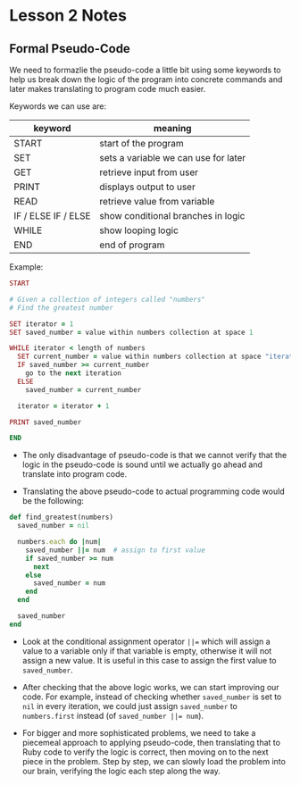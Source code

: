 # Lesson 2 Notes

## Formal Pseudo-Code

We need to formazlie the pseudo-code a little bit using some keywords to help us break down the logic of the program into concrete commands and later makes translating to program code much easier.

Keywords we can use are:

| keyword             | meaning                              |
| ---                 | ---                                  |
| START               | start of the program                 |
| SET                 | sets a variable we can use for later |
| GET                 | retrieve input from user             |
| PRINT               | displays output to user              |
| READ                | retrieve value from variable         |
| IF / ELSE IF / ELSE | show conditional branches in logic   |
| WHILE               | show looping logic                   |
| END                 | end of program                       |

Example:

```ruby
START

# Given a collection of integers called "numbers"
# Find the greatest number

SET iterator = 1
SET saved_number = value within numbers collection at space 1

WHILE iterator < length of numbers
  SET current_number = value within numbers collection at space "iterator"
  IF saved_number >= current_number
    go to the next iteration
  ELSE
    saved_number = current_number

  iterator = iterator + 1

PRINT saved_number

END
```

- The only disadvantage of pseudo-code is that we cannot verify that the logic in the pseudo-code is sound until we actually go ahead and translate into program code.

- Translating the above pseudo-code to actual programming code would be the following:

```ruby
def find_greatest(numbers)
  saved_number = nil

  numbers.each do |num|
    saved_number ||= num  # assign to first value
    if saved_number >= num
      next
    else
      saved_number = num
    end
  end

  saved_number
end
```

- Look at the conditional assignment operator `||=` which will assign a value to a variable only if that variable is empty, otherwise it will not assign a new value. It is useful in this case to assign the first value to `saved_number`.

- After checking that the above logic works, we can start improving our code. For example, instead of checking whether `saved_number` is set to `nil` in every iteration, we could just assign `saved_number` to `numbers.first` instead (of `saved_number ||= num`).

- For bigger and more sophisticated problems, we need to take a piecemeal approach to applying pseudo-code, then translating that to Ruby code to verify the logic is correct, then moving on to the next piece in the problem. Step by step, we can slowly load the problem into our brain, verifying the logic each step along the way.
